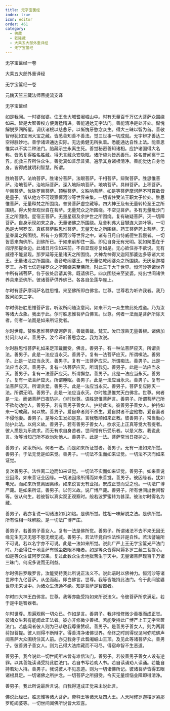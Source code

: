 ```yaml
---
title: 无字宝箧经
index: true
icon: editor
order: 461
category:
  - 佛藏
  - 乾隆藏
  - 大乘五大部外重译经
  - 无字宝箧经
---
```


无字宝箧经一卷  

大乘五大部外重译经  

无字宝箧经一卷  

元魏天竺三藏法师菩提流支译  

无字宝箧经  

如是我闻。一时婆伽婆。住王舍大城耆阇崛山中。时有无量百千万亿大菩萨众围绕如来。皆是大智善权方便勇猛精进。善能通达无字法门。善能清净是处非处。惭愧解脱罗网所覆。调伏诸根以慈悲牙。以惭愧牙愍念众生。得大三昧以智为首。善敬智母犹如宝洲大宝之藏。皆悉善知善不善法。觉三世事一切成就。无字辩才善达二空得胜妙地。善学诸谛通达实际。无边勇健无所执着。悉能通达自性上法。能善思惟实以不实二种法门。胎藏示生永离生死。善觉秘密善知诸相。应护诸国得大名称。皆悉复得胜名胜藏。得无言藏永安隐眠。诸所施为皆悉善乐。姓名普闻离于三界。能救三界所住众生。善觉真如普示普贤。遍示其身诸根清净。善能觉达自身他身。皆得成就明利智慧。所谓。  

胜响菩萨。法响菩萨。胜诸分菩萨。法眼菩萨。千相菩萨。辩聚菩萨。胜思惟菩萨。治地菩萨。治地际菩萨。深入地际响菩萨。地响菩萨。具辩菩萨。上积菩萨。华目菩萨。优钵罗目菩萨。顶髻菩萨。文殊响菩萨。如是等菩萨摩诃萨不可算数皆是童子。皆从他方不可观察恒河沙等世界来集。一切皆住受法王职太子位处。胜思惟菩萨。无量释梵之所围绕。普贤菩萨虚空藏等。四大神王及有无量转轮圣王之所围绕。得大势至观世自在菩萨。无量梵众之所围绕。不空见菩萨。多有无量毗沙门王之所围绕。星宿王菩萨。无量星宿及余护世之所围绕。复有破疑菩萨。灭一切障菩萨。自身示现如来之身。无量诸佛之所围绕。及舍利弗大目犍连大迦叶等。一切悉是大阿罗汉。真练菩萨胜思惟菩萨。无量天女之所围绕。药王菩萨药上菩萨。无量眷属之所围绕。所有十方恒河沙等世界之中。诸有日月自恃威德生我慢者。一切皆悉来向佛所。到佛所已。于如来前却住一面。即见自身无有光明。犹如聚墨在于阎浮那提金边。此诸日月住如来前。不自显现亦复如是。无心欲住亦不欲说。无有威德不能显现。那罗延等无量诸天之所围绕。大神龙神得叉迦阿那婆达多等诸大龙王。无量诸龙之所围绕。善音乾闼婆王。有无量亿乾闼婆众之所围绕。无厌足迦楼罗王。亦有七亿迦楼罗众之所围绕来至佛所。时此三千大千世界。恒河沙等诸世界中所有诸菩萨。各于彼处启请其佛。既请佛已。四众围绕来至娑婆。持出世间诸供养具来至佛所。彼诸菩萨供养佛已。各各自坐莲华座上。  

尔时有菩萨摩诃萨名胜思惟。来至佛所即白佛言。世尊。世尊若为听许我者。我乃敢问如来二字。  

尔时佛告胜思惟菩萨言。听汝所问随汝意问。如来不为一众生故此处成道。乃为汝等诸大龙象。我出于此。尔时胜思惟菩萨白佛言。世尊。何者一法而是菩萨所除灭者。何者一法而是如来所证觉者。  

尔时世尊。赞胜思惟菩萨摩诃萨言。善哉善哉。梵天。汝已淳熟无量善根。诸佛加持问此句义。善男子。汝今谛听善思念之。我为汝说。  

尔时胜思惟菩萨礼如来足顶戴而受。佛言。善男子。有一种法菩萨应灭。所谓贪法。善男子。此是一法应当永灭。善男子。复有一法菩萨应灭。所谓嗔法。善男子。此是一法应当永灭。善男子。复有一法菩萨应灭。所谓痴法。善男子。此是一法应当永灭。善男子。复有一法菩萨应灭。所谓我见。善男子。此是一法应当永灭。善男子。复有一法菩萨应灭。所谓懈怠。善男子。此是一法应当永灭。善男子。复有一法菩萨应灭。所谓睡眠。善男子。此是一法应当永灭。善男子。复有一法菩萨应灭。所谓贪爱。善男子。此是一法应当永灭。善男子。菩萨复应除灭一法。所谓无明。善男子。此是一法应当永灭。尔时胜思惟梵天白佛言。世尊。何者是一法。而诸菩萨日夜防护。尔时世尊。语胜思惟菩萨言。善男子。所谓菩萨己所不欲勿劝他人。善男子。若有善男子善女人。护持此法。彼善男子善女人。护持如来一切戒藏。何以故。善男子。爱自命者则不杀生。爱自财者不盗他物。爱自妻者不侵他妻。善男子。是等众生发如是意。言我敬顺如来正教。彼善男子。常当勤心防护此法。以何义故。善男子。若有善男子善女人。欲求无上正真等觉大菩提者。彼人悉是为乐故求。而无有求自身苦者。世间惟有乐受乐者。以是义故。我说此言。汝等当知己所不欲勿劝他人。善男子。此是一法。菩萨常当日夜护之。  

善男子。如汝所问。何者一法。而是如来所证觉者。善男子。无有一法如来所觉。善男子。于法无觉是如来觉。善男子。一切法不生而如来证觉。一切法不灭而如来证觉。  

复次善男子。法性离二边而如来证觉。一切法不实而如来证觉。善男子。如来善说业因缘。如来善证业因缘。一切法因缘所缚而如来善觉。善男子。彼因缘者。犹如电光。而如来所觉离因离缘。如来说言无有业报。既成正觉而受之也。一切法广博严藏。是如来所证。善男子。以何义故。说广博严藏。善男子。所有世间出世间智等。彼从何生。若彼智以真实观正观察时。般若波罗蜜转为甚深。彼法尔时得名为藏。  

善男子。我亦复说一切诸法如幻如焰。是佛所觉。性相一味解脱之法。是佛所觉。所有性相一味解脱。是一切法广博严庄。  

善男子。若善男子善女人。复有一法是佛所觉。善男子。所谓诸法不去不来无因无缘无生无灭无思不思无增无减。善男子。若法毕竟自性法性非是自性。若法譬喻所不可说。若以名字亦不可说。此是一法如来所觉。说此广严上王无字宝箧光严法门时。乃至得住十地菩萨有微尘数眼不睹者。如是等众皆得阿耨多罗三藐三菩提心。如是等众生证阿罗汉果。复过此数众生舍地狱苦生于天中。无量诸菩萨现百千万诸三昧门。何况多说而无利益。  

尔时佛告罗睺罗言。汝能受持我此所说正法义不。说此语时以佛神力。恒河沙等诸世界中九亿菩萨。从坐而起。即白佛言。世尊。我等皆能持此法门。令于此间娑婆世界未来世中。为诸众生流通不绝。知是菩萨是智器者。  

尔时四大神王白佛言。世尊。我等亦能受持如来所说法义。令彼菩萨所求满足。若于是中是智器者。  

尔时世尊。周遍观察一切众已。作如是言。善男子。我非惟修微少善根而成正觉。彼诸众生若有能闻此正法者。彼亦非修微少善根。若能受持此广博严上王无字宝箧法门。若能闻者彼人则为已恭敬我尊重赞叹。善男子。是善男子善女人。则为两肩荷担菩提。彼人则得不断辩才。得善清净诸佛世界。命终之时则得现见阿弥陀佛声闻菩萨大众围绕住其人前。亦见我身于此耆阇崛山王顶。及见此等诸菩萨众。善男子。彼善男子善女人。则为己得大法库藏而不可尽。得宿命智不生恶道。  

善男子。我今说此一切世间所未曾有难信法门。善男子。若彼善男子善女人设有逆罪。以其善能读诵受持此胜法门。若自书写若劝人书。若自读诵劝人读诵。若能自持若劝人持。善男子。我说彼人不见恶道。则为一切诸佛所记。彼诸菩萨皆得五眼诸根具足。一切诸佛之所护念。一切菩萨之所摄受。令灭无量烦恼业障即得清净。  

善男子。我此所说最后言说。自我得道成正觉来未说此言。  

佛说此经已。胜思惟等诸大菩萨。帝释王等诸天及四大王。人天阿修罗迦楼罗紧那罗乾闼婆等。一切世间闻佛所说皆大欢喜。  
